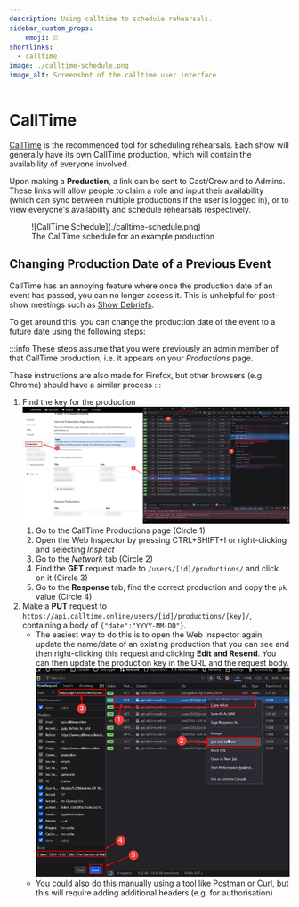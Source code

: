 ```yaml
---
description: Using calltime to schedule rehearsals.
sidebar_custom_props:
    emoji: ⏰
shortlinks:
  - calltime
image: ./calltime-schedule.png
image_alt: Screenshot of the calltime user interface
---
```

# CallTime
[CallTime](https://www.calltime.online/) is the recommended tool for scheduling rehearsals. Each show will generally
have its own CallTime production, which will contain the availability of everyone involved.

Upon making a **Production**, a link can be sent to Cast/Crew and to Admins. These links will allow people to claim a
role and input their availability (which can sync between multiple productions if the user is logged in), or to view
everyone's availability and schedule rehearsals respectively.

<figure>
![CallTime Schedule](./calltime-schedule.png)
<figcaption>The CallTime schedule for an example production</figcaption>
</figure>


## Changing Production Date of a Previous Event
CallTime has an annoying feature where once the production date of an event has passed, you can no longer access it.
This is unhelpful for post-show meetings such as [Show Debriefs](/wiki/warwick-drama/shows/show-week#debrief).

To get around this, you can change the production date of the event to a future date using the following steps:

:::info
These steps assume that you were previously an admin member of that CallTime production, i.e. it appears on your
*Productions* page.

These instructions are also made for Firefox, but other browsers (e.g. Chrome) should have a similar process
:::

1. Find the key for the production
   ![Getting the CallTime Key](./finding-calltime-key.png)
   1. Go to the CallTime Productions page (Circle 1)
   2. Open the Web Inspector by pressing CTRL+SHIFT+I or right-clicking and selecting *Inspect*
   3. Go to the *Network* tab  (Circle 2)
   4. Find the **GET** request made to `/users/[id]/productions/` and click on it (Circle 3)
   5. Go to the **Response** tab, find the correct production and copy the `pk` value (Circle 4)
2. Make a **PUT** request to `https://api.calltime.online/users/[id]/productions/[key]/`, containing a body of
   `{"date":"YYYY-MM-DD"}`.
   * The easiest way to do this is to open the Web Inspector again, update the name/date of an existing production that
     you can see and then right-clicking this request and clicking **Edit and Resend**. You can then update the production
     key in the URL and the request body.
     ![Updating the CallTime production date](./updating-calltime-production-date.png)
   * You could also do this manually using a tool like Postman or Curl, but this will require adding additional headers
     (e.g. for authorisation)
